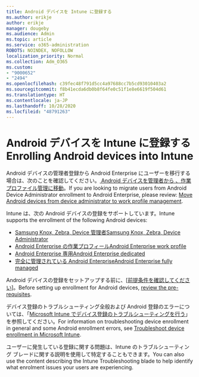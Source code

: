 ```yaml
---
title: Android デバイスを Intune に登録する
ms.author: erikje
author: erikje
manager: dougeby
ms.audience: Admin
ms.topic: article
ms.service: o365-administration
ROBOTS: NOINDEX, NOFOLLOW
localization_priority: Normal
ms.collection: Adm_O365
ms.custom:
- "9000652"
- "2494"
ms.openlocfilehash: c39fec48f791d5cc4a97688cc7b5cd93010403a2
ms.sourcegitcommit: f8b41ecda6db0b8f64fe0c51f1e8e6619f504d61
ms.translationtype: HT
ms.contentlocale: ja-JP
ms.lasthandoff: 10/28/2020
ms.locfileid: "48791263"
---
```

# <a name="enrolling-android-devices-into-intune"></a><span data-ttu-id="8b1cb-102">Android デバイスを Intune に登録する</span><span class="sxs-lookup"><span data-stu-id="8b1cb-102">Enrolling Android devices into Intune</span></span>

<span data-ttu-id="8b1cb-103">Android デバイスの管理者登録から Android Enterprise にユーザーを移行する場合は、次のことを確認してください。[ Android デバイスを管理者から 、作業プロファイル管理に移動](https://docs.microsoft.com/mem/intune/enrollment/android-move-device-admin-work-profile)。</span><span class="sxs-lookup"><span data-stu-id="8b1cb-103">If you are looking to migrate users from Android Device Administrator enrollment to Android Enterprise, please review: [Move Android devices from device administrator to work profile management](https://docs.microsoft.com/mem/intune/enrollment/android-move-device-admin-work-profile).</span></span>

<span data-ttu-id="8b1cb-104">Intune は、次の Android デバイスの登録をサポートしています。</span><span class="sxs-lookup"><span data-stu-id="8b1cb-104">Intune supports the enrollment of the following Android devices:</span></span>  

- [<span data-ttu-id="8b1cb-105">Samsung Knox, Zebra, Device 管理者</span><span class="sxs-lookup"><span data-stu-id="8b1cb-105">Samsung Knox, Zebra, Device Administrator</span></span>](https://docs.microsoft.com/mem/intune/enrollment/android-enroll-device-administrator)
- [<span data-ttu-id="8b1cb-106">Android Enterprise の作業プロフィール</span><span class="sxs-lookup"><span data-stu-id="8b1cb-106">Android Enterprise work profile</span></span>](https://docs.microsoft.com/mem/intune/enrollment/android-enterprise-overview)
- [<span data-ttu-id="8b1cb-107">Android Enterprise 専用</span><span class="sxs-lookup"><span data-stu-id="8b1cb-107">Android Enterprise dedicated</span></span>](https://docs.microsoft.com/mem/intune/enrollment/android-dedicated-devices-fully-managed-enroll)
- [<span data-ttu-id="8b1cb-108">完全に管理されている Android Enterprise</span><span class="sxs-lookup"><span data-stu-id="8b1cb-108">Android Enterprise fully managed</span></span>](https://docs.microsoft.com/mem/intune/enrollment/android-fully-managed-enroll)

<span data-ttu-id="8b1cb-109">Android デバイスの登録をセットアップする前に、[[前提条件を確認してください](https://docs.microsoft.com/intune/enrollment/android-enroll)]。</span><span class="sxs-lookup"><span data-stu-id="8b1cb-109">Before setting up enrollment for Android devices, [review the pre-requisites](https://docs.microsoft.com/intune/enrollment/android-enroll).</span></span>  

<span data-ttu-id="8b1cb-110">デバイス登録のトラブルシューティング全般および Android 登録のエラーについては、「[Microsoft Intune でデバイス登録のトラブルシューティングを行う](https://docs.microsoft.com/mem/intune/enrollment/troubleshoot-android-enrollment)」を参照してください。</span><span class="sxs-lookup"><span data-stu-id="8b1cb-110">For information on troubleshooting device enrollment in general and some Android enrollment errors, see [Troubleshoot device enrollment in Microsoft Intune](https://docs.microsoft.com/mem/intune/enrollment/troubleshoot-android-enrollment).</span></span>

<span data-ttu-id="8b1cb-111">ユーザーに発生している登録に関する問題は、Intune のトラブルシューティング ブレードに関する説明を使用して特定することもできます。</span><span class="sxs-lookup"><span data-stu-id="8b1cb-111">You can also use the content describing the Intune Troubleshooting blade to help identify what enrolment issues your users are experiencing.</span></span>

